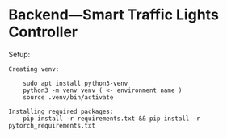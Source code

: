 # Backend—Smart Traffic Lights Controller

Setup:

    Creating venv:
    
        sudo apt install python3-venv
        python3 -m venv venv ( <- environment name )
        source .venv/bin/activate

    Installing required packages:
        pip install -r requirements.txt && pip install -r pytorch_requirements.txt
    

